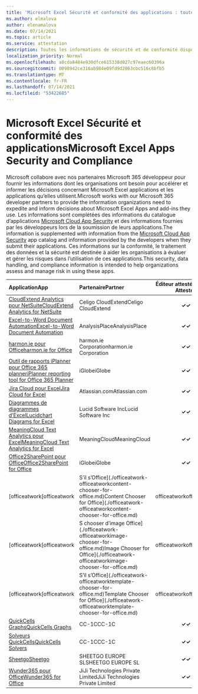 ```yaml
---
title: 'Microsoft Excel Sécurité et conformité des applications : toutes les applications'
ms.author: elmalova
author: elenamalova
ms.date: 07/14/2021
ms.topic: article
ms.service: attestation
description: Toutes les informations de sécurité et de conformité disponibles pour toutes les Microsoft Excel applications.
localization_priority: Normal
ms.openlocfilehash: a8cda8484e930dfce615338d027c97eaec60396a
ms.sourcegitcommit: 0098942ce316ab984e09fd9d2063cbc516c8bfb5
ms.translationtype: MT
ms.contentlocale: fr-FR
ms.lasthandoff: 07/14/2021
ms.locfileid: "53422685"
---
```

# <a name="microsoft-excel-apps-security-and-compliance"></a><span data-ttu-id="63a8a-103">Microsoft Excel Sécurité et conformité des applications</span><span class="sxs-lookup"><span data-stu-id="63a8a-103">Microsoft Excel Apps Security and Compliance</span></span>

<span data-ttu-id="63a8a-104">Microsoft collabore avec nos partenaires Microsoft 365 développeur pour fournir les informations dont les organisations ont besoin pour accélérer et informer les décisions concernant Microsoft Excel applications et les applications qu’elles utilisent.</span><span class="sxs-lookup"><span data-stu-id="63a8a-104">Microsoft works with our Microsoft 365 developer partners to provide the information organizations need to expedite and inform decisions about Microsoft Excel Apps and add-ins they use.</span></span> <span data-ttu-id="63a8a-105">Les informations sont complétées des informations du catalogue d’applications [Microsoft Cloud App Security](https://www.microsoft.com/en-us/enterprise-mobility-security/cloud-app-security) et des informations fournies par les développeurs lors de la soumission de leurs applications.</span><span class="sxs-lookup"><span data-stu-id="63a8a-105">The information is supplemented with information from the [Microsoft Cloud App Security](https://www.microsoft.com/en-us/enterprise-mobility-security/cloud-app-security) app catalog and information provided by the developers when they submit their applications.</span></span> <span data-ttu-id="63a8a-106">Ces informations sur la conformité, le traitement des données et la sécurité est destinée à aider les organisations à évaluer et gérer les risques dans l’utilisation de ces applications.</span><span class="sxs-lookup"><span data-stu-id="63a8a-106">This security, data handling, and compliance information is intended to help organizations assess and manage risk in using these apps.</span></span>

| <span data-ttu-id="63a8a-107">**Application**</span><span class="sxs-lookup"><span data-stu-id="63a8a-107">**App**</span></span> | <span data-ttu-id="63a8a-108">**Partenaire**</span><span class="sxs-lookup"><span data-stu-id="63a8a-108">**Partner**</span></span> | <span data-ttu-id="63a8a-109">**Éditeur attesté**</span><span class="sxs-lookup"><span data-stu-id="63a8a-109">**Publisher Attested**</span></span> | <span data-ttu-id="63a8a-110">**Certifié**</span><span class="sxs-lookup"><span data-stu-id="63a8a-110">**Certified**</span></span> |
|:--------|:------------|:----------------------:|:-------------:|
| [<span data-ttu-id="63a8a-111">CloudExtend Analytics pour NetSuite</span><span class="sxs-lookup"><span data-stu-id="63a8a-111">CloudExtend Analytics for NetSuite</span></span>](./celigo-cloudextend-analytics-for-netsuite.md) | <span data-ttu-id="63a8a-112">Celigo CloudExtend</span><span class="sxs-lookup"><span data-stu-id="63a8a-112">Celigo CloudExtend</span></span> | <span data-ttu-id="63a8a-113">**✓**</span><span class="sxs-lookup"><span data-stu-id="63a8a-113">**✓**</span></span> |  |
| [<span data-ttu-id="63a8a-114">Excel-to-Word Document Automation</span><span class="sxs-lookup"><span data-stu-id="63a8a-114">Excel-to-Word Document Automation</span></span>](./analysisplace-excel-to-word-document-automation.md) | <span data-ttu-id="63a8a-115">AnalysisPlace</span><span class="sxs-lookup"><span data-stu-id="63a8a-115">AnalysisPlace</span></span> | <span data-ttu-id="63a8a-116">**✓**</span><span class="sxs-lookup"><span data-stu-id="63a8a-116">**✓**</span></span> |  |
| [<span data-ttu-id="63a8a-117">harmon.ie pour Office</span><span class="sxs-lookup"><span data-stu-id="63a8a-117">harmon.ie for Office</span></span>](./harmonie-corporation-for-office.md) | <span data-ttu-id="63a8a-118">harmon.ie Corporation</span><span class="sxs-lookup"><span data-stu-id="63a8a-118">harmon.ie Corporation</span></span> | <span data-ttu-id="63a8a-119">**✓**</span><span class="sxs-lookup"><span data-stu-id="63a8a-119">**✓**</span></span> |  |
| [<span data-ttu-id="63a8a-120">Outil de rapports iPlanner pour Office 365 planner</span><span class="sxs-lookup"><span data-stu-id="63a8a-120">iPlanner reporting tool for Office 365 Planner</span></span>](./iglobe-iplanner-reporting-tool-for-office-365-planner.md) | <span data-ttu-id="63a8a-121">iGlobe</span><span class="sxs-lookup"><span data-stu-id="63a8a-121">iGlobe</span></span> | <span data-ttu-id="63a8a-122">**✓**</span><span class="sxs-lookup"><span data-stu-id="63a8a-122">**✓**</span></span> | <img alt="Certified application badge" src="../media/certified-badge.png" height="25" width="25" /> |
| [<span data-ttu-id="63a8a-123">Jira Cloud pour Excel</span><span class="sxs-lookup"><span data-stu-id="63a8a-123">Jira Cloud for Excel</span></span>](./atlassiancom-jira-cloud-for-excel.md) | <span data-ttu-id="63a8a-124">Atlassian.com</span><span class="sxs-lookup"><span data-stu-id="63a8a-124">Atlassian.com</span></span> | <span data-ttu-id="63a8a-125">**✓**</span><span class="sxs-lookup"><span data-stu-id="63a8a-125">**✓**</span></span> |  |
| [<span data-ttu-id="63a8a-126">Diagrammes de diagrammes d’Excel</span><span class="sxs-lookup"><span data-stu-id="63a8a-126">Lucidchart Diagrams for Excel</span></span>](./lucid-software-inc-lucidchart-diagrams-for-excel.md) | <span data-ttu-id="63a8a-127">Lucid Software Inc</span><span class="sxs-lookup"><span data-stu-id="63a8a-127">Lucid Software Inc</span></span> | <span data-ttu-id="63a8a-128">**✓**</span><span class="sxs-lookup"><span data-stu-id="63a8a-128">**✓**</span></span> |  |
| [<span data-ttu-id="63a8a-129">MeaningCloud Text Analytics pour Excel</span><span class="sxs-lookup"><span data-stu-id="63a8a-129">MeaningCloud Text Analytics for Excel</span></span>](./meaningcloud-text-analytics-for-excel.md) | <span data-ttu-id="63a8a-130">MeaningCloud</span><span class="sxs-lookup"><span data-stu-id="63a8a-130">MeaningCloud</span></span> | <span data-ttu-id="63a8a-131">**✓**</span><span class="sxs-lookup"><span data-stu-id="63a8a-131">**✓**</span></span> |  |
| [<span data-ttu-id="63a8a-132">Office2SharePoint pour Office</span><span class="sxs-lookup"><span data-stu-id="63a8a-132">Office2SharePoint for Office</span></span>](./iglobe-office2sharepoint-for-office.md) | <span data-ttu-id="63a8a-133">iGlobe</span><span class="sxs-lookup"><span data-stu-id="63a8a-133">iGlobe</span></span> | <span data-ttu-id="63a8a-134">**✓**</span><span class="sxs-lookup"><span data-stu-id="63a8a-134">**✓**</span></span> | <img alt="Certified application badge" src="../media/certified-badge.png" height="25" width="25" /> |
| <span data-ttu-id="63a8a-135">[officeatwork</span><span class="sxs-lookup"><span data-stu-id="63a8a-135">[officeatwork</span></span> | <span data-ttu-id="63a8a-136">S’il s’Office](./officeatwork-officeatworkcontent-chooser-for-office.md)</span><span class="sxs-lookup"><span data-stu-id="63a8a-136">Content Chooser for Office](./officeatwork-officeatworkcontent-chooser-for-office.md)</span></span> | <span data-ttu-id="63a8a-137">officeatwork</span><span class="sxs-lookup"><span data-stu-id="63a8a-137">officeatwork</span></span> | <span data-ttu-id="63a8a-138">**✓**</span><span class="sxs-lookup"><span data-stu-id="63a8a-138">**✓**</span></span> | <img alt="Certified application badge" src="../media/certified-badge.png" height="25" width="25" /> |
| <span data-ttu-id="63a8a-139">[officeatwork</span><span class="sxs-lookup"><span data-stu-id="63a8a-139">[officeatwork</span></span> | <span data-ttu-id="63a8a-140">S chooser d’image Office](./officeatwork-officeatworkimage-chooser-for-office.md)</span><span class="sxs-lookup"><span data-stu-id="63a8a-140">Image Chooser for Office](./officeatwork-officeatworkimage-chooser-for-office.md)</span></span> | <span data-ttu-id="63a8a-141">officeatwork</span><span class="sxs-lookup"><span data-stu-id="63a8a-141">officeatwork</span></span> | <span data-ttu-id="63a8a-142">**✓**</span><span class="sxs-lookup"><span data-stu-id="63a8a-142">**✓**</span></span> |  |
| <span data-ttu-id="63a8a-143">[officeatwork</span><span class="sxs-lookup"><span data-stu-id="63a8a-143">[officeatwork</span></span> | <span data-ttu-id="63a8a-144">S’il s’Office](./officeatwork-officeatworktemplate-chooser-for-office.md)</span><span class="sxs-lookup"><span data-stu-id="63a8a-144">Template Chooser for Office](./officeatwork-officeatworktemplate-chooser-for-office.md)</span></span> | <span data-ttu-id="63a8a-145">officeatwork</span><span class="sxs-lookup"><span data-stu-id="63a8a-145">officeatwork</span></span> | <span data-ttu-id="63a8a-146">**✓**</span><span class="sxs-lookup"><span data-stu-id="63a8a-146">**✓**</span></span> | <img alt="Certified application badge" src="../media/certified-badge.png" height="25" width="25" /> |
| [<span data-ttu-id="63a8a-147">QuickCells Graphs</span><span class="sxs-lookup"><span data-stu-id="63a8a-147">QuickCells Graphs</span></span>](./cc-1c-quickcells-graphs.md) | <span data-ttu-id="63a8a-148">CC-1C</span><span class="sxs-lookup"><span data-stu-id="63a8a-148">CC-1C</span></span> | <span data-ttu-id="63a8a-149">**✓**</span><span class="sxs-lookup"><span data-stu-id="63a8a-149">**✓**</span></span> |  |
| [<span data-ttu-id="63a8a-150">Solveurs QuickCells</span><span class="sxs-lookup"><span data-stu-id="63a8a-150">QuickCells Solvers</span></span>](./cc-1c-quickcells-solvers.md) | <span data-ttu-id="63a8a-151">CC-1C</span><span class="sxs-lookup"><span data-stu-id="63a8a-151">CC-1C</span></span> | <span data-ttu-id="63a8a-152">**✓**</span><span class="sxs-lookup"><span data-stu-id="63a8a-152">**✓**</span></span> |  |
| [<span data-ttu-id="63a8a-153">Sheetgo</span><span class="sxs-lookup"><span data-stu-id="63a8a-153">Sheetgo</span></span>](./sheetgo-europe-sl.md) | <span data-ttu-id="63a8a-154">SHEETGO EUROPE SL</span><span class="sxs-lookup"><span data-stu-id="63a8a-154">SHEETGO EUROPE SL</span></span> | <span data-ttu-id="63a8a-155">**✓**</span><span class="sxs-lookup"><span data-stu-id="63a8a-155">**✓**</span></span> |  |
| [<span data-ttu-id="63a8a-156">Wunder365 pour Office</span><span class="sxs-lookup"><span data-stu-id="63a8a-156">Wunder365 for Office</span></span>](./jiji-technologies-private-limited-wunder365-for-office.md) | <span data-ttu-id="63a8a-157">JiJi Technologies Private Limited</span><span class="sxs-lookup"><span data-stu-id="63a8a-157">JiJi Technologies Private Limited</span></span> | <span data-ttu-id="63a8a-158">**✓**</span><span class="sxs-lookup"><span data-stu-id="63a8a-158">**✓**</span></span> |  |
